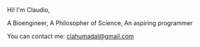 Hi! I'm Claudio,

A Bioengineer,
A Philosopher of Science,
An aspiring programmer

You can contact me: clahumadal@gmail.com

<!---
Zaqqaru/Zaqqaru is a ✨ special ✨ repository because its `README.md` (this file) appears on your GitHub profile.
You can click the Preview link to take a look at your changes.
--->

